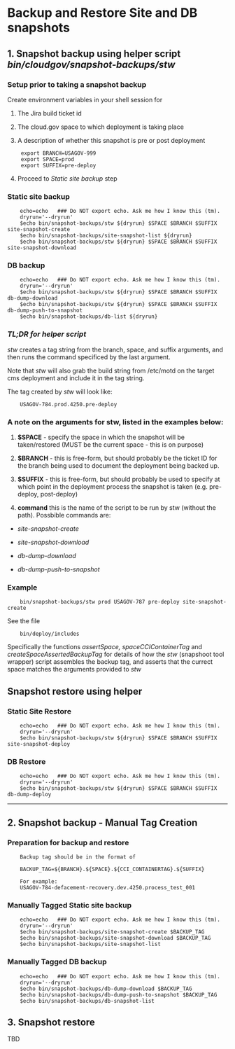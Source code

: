 
# Backup and Restore Site and DB snapshots

## 1. Snapshot backup using helper script *bin/cloudgov/snapshot-backups/stw*

### Setup prior to taking a snapshot backup

Create environment variables in your shell session for

1. The Jira build ticket id

1. The cloud.gov space to which deployment is taking place

1. A description of whether this snapshot is pre or post deployment

        export BRANCH=USAGOV-999
        export SPACE=prod
        export SUFFIX=pre-deploy

1. Proceed to *Static site backup* step

### Static site backup

        echo=echo   ### Do NOT export echo. Ask me how I know this (tm).
        dryrun='--dryrun'
        $echo bin/snapshot-backups/stw ${dryrun} $SPACE $BRANCH $SUFFIX site-snapshot-create
        $echo bin/snapshot-backups/site-snapshot-list ${dryrun}
        $echo bin/snapshot-backups/stw ${dryrun} $SPACE $BRANCH $SUFFIX site-snapshot-download

### DB backup

        echo=echo   ### Do NOT export echo. Ask me how I know this (tm).
        dryrun='--dryrun'
        $echo bin/snapshot-backups/stw ${dryrun} $SPACE $BRANCH $SUFFIX db-dump-download
        $echo bin/snapshot-backups/stw ${dryrun} $SPACE $BRANCH $SUFFIX db-dump-push-to-snapshot
        $echo bin/snapshot-backups/db-list ${dryrun}

### ***TL;DR for helper script***

*stw* creates a tag string from the branch, space, and suffix arguments, and then runs the command specificed by the last argument.

Note that *stw* will also grab the build string from /etc/motd on the target cms deployment and include it in the tag string.

The tag created by *stw* will look like:

        USAGOV-784.prod.4250.pre-deploy

### A note on the arguments for stw, listed in the examples below:

1. **$SPACE** - specify the space in which the snapshot will be taken/restored (MUST be the current space - this is on purpose)

1. **$BRANCH** - this is free-form, but should probably be the ticket ID for the branch being used to document the deployment being backed up.

1. **$SUFFIX** - this is free-form, but should probably be used to specify at which point in the deployment process the snapshot is taken (e.g. pre-deploy, post-deploy)

1. **command** this is the name of the script to be run by stw (without the path).  Possbible commands are:

* *site-snapshot-create*

* *site-snapshot-download*

* *db-dump-download*

* *db-dump-push-to-snapshot*

### Example

        bin/snapshot-backups/stw prod USAGOV-787 pre-deploy site-snapshot-create

See the file

        bin/deploy/includes

Specifically the functions *assertSpace,  spaceCCIContainerTag* and *createSpaceAssertedBackupTag* for details of how the *stw* (snapshoot tool wrapper) script assembles the backup tag, and asserts that the currect space matches the arguments provided to *stw*

## Snapshot restore using helper

### Static Site Restore

        echo=echo   ### Do NOT export echo. Ask me how I know this (tm).
        dryrun='--dryrun'
        $echo bin/snapshot-backups/stw ${dryrun} $SPACE $BRANCH $SUFFIX site-snapshot-deploy

### DB Restore

        echo=echo   ### Do NOT export echo. Ask me how I know this (tm).
        dryrun='--dryrun'
        $echo bin/snapshot-backups/stw ${dryrun} $SPACE $BRANCH $SUFFIX db-dump-deploy
___

## 2. Snapshot backup - Manual Tag Creation

### Preparation for backup and restore

        Backup tag should be in the format of

        BACKUP_TAG=${BRANCH}.${SPACE}.${CCI_CONTAINERTAG}.${SUFFIX}

        For example:
        USAGOV-784-defacement-recovery.dev.4250.process_test_001

### Manually Tagged Static site backup

        echo=echo   ### Do NOT export echo. Ask me how I know this (tm).
        dryrun='--dryrun'
        $echo bin/snapshot-backups/site-snapshot-create $BACKUP_TAG
        $echo bin/snapshot-backups/site-snapshot-download $BACKUP_TAG
        $echo bin/snapshot-backups/site-snapshot-list

### Manually Tagged DB backup

        echo=echo   ### Do NOT export echo. Ask me how I know this (tm).
        dryrun='--dryrun'
        $echo bin/snapshot-backups/db-dump-download $BACKUP_TAG
        $echo bin/snapshot-backups/db-dump-push-to-snapshot $BACKUP_TAG
        $echo bin/snapshot-backups/db-snapshot-list

## 3. Snapshot restore

TBD
